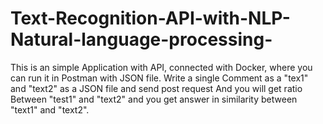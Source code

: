 # Text-Recognition-API-with-NLP-Natural-language-processing-

This is an simple Application with API, connected with Docker, where you can run it in Postman with JSON file. Write a single Comment as a  "tex1" and "text2" as a JSON file and send post request And you will get ratio Between "test1" and "text2" and you get answer in similarity between "text1" and "text2".
